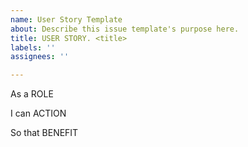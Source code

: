 ```yaml
---
name: User Story Template
about: Describe this issue template's purpose here.
title: USER STORY. <title>
labels: ''
assignees: ''

---
```


As a ROLE

I can ACTION

So that BENEFIT
